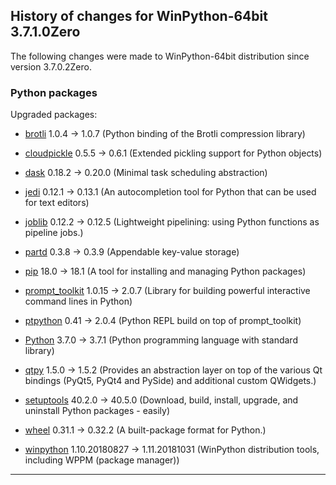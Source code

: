 ﻿## History of changes for WinPython-64bit 3.7.1.0Zero

The following changes were made to WinPython-64bit distribution since version 3.7.0.2Zero.

### Python packages

Upgraded packages:

  * [brotli](https://pypi.org/project/brotli) 1.0.4 → 1.0.7 (Python binding of the Brotli compression library)
  * [cloudpickle](https://pypi.org/project/cloudpickle) 0.5.5 → 0.6.1 (Extended pickling support for Python objects)
  * [dask](https://pypi.org/project/dask) 0.18.2 → 0.20.0 (Minimal task scheduling abstraction)
  * [jedi](https://pypi.org/project/jedi) 0.12.1 → 0.13.1 (An autocompletion tool for Python that can be used for text editors)
  * [joblib](https://pypi.org/project/joblib) 0.12.2 → 0.12.5 (Lightweight pipelining: using Python functions as pipeline jobs.)
  * [partd](https://pypi.org/project/partd) 0.3.8 → 0.3.9 (Appendable key-value storage)
  * [pip](https://pypi.org/project/pip) 18.0 → 18.1 (A tool for installing and managing Python packages)
  * [prompt_toolkit](https://pypi.org/project/prompt_toolkit) 1.0.15 → 2.0.7 (Library for building powerful interactive command lines in Python)
  * [ptpython](https://pypi.org/project/ptpython) 0.41 → 2.0.4 (Python REPL build on top of prompt_toolkit)
  * [Python](http://www.python.org/) 3.7.0 → 3.7.1 (Python programming language with standard library)
  * [qtpy](https://pypi.org/project/qtpy) 1.5.0 → 1.5.2 (Provides an abstraction layer on top of the various Qt bindings (PyQt5, PyQt4 and PySide) and additional custom QWidgets.)
  * [setuptools](https://pypi.org/project/setuptools) 40.2.0 → 40.5.0 (Download, build, install, upgrade, and uninstall Python packages - easily)
  * [wheel](https://pypi.org/project/wheel) 0.31.1 → 0.32.2 (A built-package format for Python.)
  * [winpython](http://winpython.github.io/) 1.10.20180827 → 1.11.20181031 (WinPython distribution tools, including WPPM (package manager))

* * *
